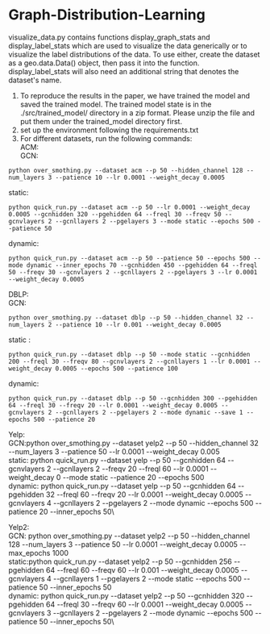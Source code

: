 # Graph-Distribution-Learning

visualize_data.py contains functions display_graph_stats and display_label_stats which are used to visualize the data generically or to visualize the label distributions of the data. To use either, create the dataset as a geo.data.Data() object, then pass it into the function. display_label_stats will also need an additional string that denotes the dataset's name.

1. To reproduce the results in the paper, we have trained the model and saved the trained model. The trained model state is in the ./src/trained_model/ directory in a zip format. Please unzip the file and put them under the trained_model directory first.
2. set up the environment following the requirements.txt
3. For different datasets, run the following commands:\
ACM:\
GCN:
~~~
python over_smothing.py --dataset acm --p 50 --hidden_channel 128 --num_layers 3 --patience 10 --lr 0.0001 --weight_decay 0.0005
~~~
static:
~~~
python quick_run.py --dataset acm --p 50 --lr 0.0001 --weight_decay 0.0005 --gcnhidden 320 --pgehidden 64 --freql 30 --freqv 50 --gcnvlayers 2 --gcnllayers 2 --pgelayers 3 --mode static --epochs 500 --patience 50
~~~
dynamic:
~~~
python quick_run.py --dataset acm --p 50 --patience 50 --epochs 500 --mode dynamic --inner_epochs 70 --gcnhidden 450 --pgehidden 64 --freql 50 --freqv 30 --gcnvlayers 2 --gcnllayers 2 --pgelayers 3 --lr 0.0001 --weight_decay 0.0005
~~~
DBLP:\
GCN:
~~~
python over_smothing.py --dataset dblp --p 50 --hidden_channel 32 --num_layers 2 --patience 10 --lr 0.001 --weight_decay 0.0005
~~~
static : 
~~~
python quick_run.py --dataset dblp --p 50 --mode static --gcnhidden 200 --freql 30 --freqv 80 --gcnvlayers 2 --gcnllayers 1 --lr 0.0001 --weight_decay 0.0005 --epochs 500 --patience 100
~~~
dynamic:
~~~
python quick_run.py --dataset dblp --p 50 --gcnhidden 300 --pgehidden 64 --freql 30 --freqv 20 --lr 0.0001 --weight_decay 0.0005 --gcnvlayers 2 --gcnllayers 2 --pgelayers 2 --mode dynamic --save 1 --epochs 500 --patience 20
~~~
Yelp:\
GCN:python over_smothing.py --dataset yelp2 --p 50 --hidden_channel 32 --num_layers 3 --patience 50 --lr 0.0001 --weight_decay 0.005\
static: python quick_run.py --dataset yelp --p 50 --gcnhidden 64 --gcnvlayers 2 --gcnllayers 2 --freqv 20 --freql 60 --lr 0.0001 --weight_decay 0 --mode static --patience 20 --epochs 500\
dynamic: python quick_run.py --dataset yelp --p 50 --gcnhidden 64 --pgehidden 32 --freql 60 --freqv 20 --lr 0.0001 --weight_decay 0.0005 --gcnvlayers 4 --gcnllayers 2 --pgelayers 2 --mode dynamic --epochs 500 --patience 20 --inner_epochs 50\


Yelp2:\
GCN: python over_smothing.py --dataset yelp2 --p 50 --hidden_channel 128 --num_layers 3 --patience 50 --lr 0.0001 --weight_decay 0.0005 --max_epochs 1000\
static:python quick_run.py --dataset yelp2 --p 50 --gcnhidden 256 --pgehidden 64 --freql 60 --freqv 60 --lr 0.001 --weight_decay 0.0005 --gcnvlayers 4 --gcnllayers 1 --pgelayers 2 --mode static --epochs 500 --patience 50 --inner_epochs 50\
dynamic: python quick_run.py --dataset yelp2 --p 50 --gcnhidden 320 --pgehidden 64 --freql 30 --freqv 60 --lr 0.0001 --weight_decay 0.0005 --gcnvlayers 3 --gcnllayers 2 --pgelayers 2 --mode dynamic --epochs 500 --patience 50 --inner_epochs 50\


